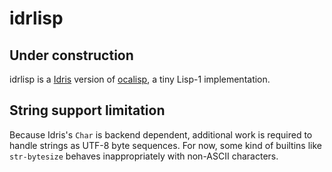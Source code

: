 idrlisp
==

## Under construction

idrlisp is a [Idris](https://www.idris-lang.org/) version of [ocalisp](https://github.com/yubrot/ocalisp), a tiny Lisp-1 implementation.

## String support limitation

Because Idris's `Char` is backend dependent, additional work is required to handle strings as UTF-8 byte sequences. For now, some kind of builtins like `str-bytesize` behaves inappropriately with non-ASCII characters.

